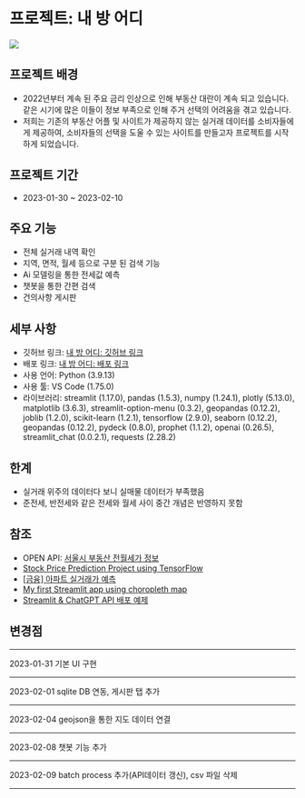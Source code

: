 
# 프로젝트: 내 방 어디

<image src = 'image.PNG'>

## 프로젝트 배경
- 2022년부터 계속 된 주요 금리 인상으로 인해 부동산 대란이 계속 되고 있습니다. 같은 시기에 많은 이들이 정보 부족으로 인해 주거 선택의 어려움을 겪고 있습니다.
- 저희는 기존의 부동산 어플 및 사이트가 제공하지 않는 실거래 데이터를 소비자들에게 제공하여, 소비자들의 선택을 도울 수 있는 사이트를 만들고자 프로젝트를 시작하게 되었습니다.

## 프로젝트 기간
- 2023-01-30 ~ 2023-02-10

## 주요 기능
- 전체 실거래 내역 확인
- 지역, 면적, 월세 등으로 구분 된 검색 기능
- Ai 모델링을 통한 전세값 예측
- 챗봇을 통한 간편 검색 
- 건의사항 게시판

## 세부 사항
- 깃허브 링크: [내 방 어디: 깃허브 링크](https://github.com/ohtaekyun/project4)
- 배포 링크: [내 방 어디: 배포 링크](https://ohtaekyun-project4-app-daesez.streamlit.app/)
- 사용 언어: Python (3.9.13)
- 사용 툴: VS Code (1.75.0)
- 라이브러리: streamlit (1.17.0), pandas (1.5.3), numpy (1.24.1), plotly (5.13.0), matplotlib (3.6.3), streamlit-option-menu (0.3.2), geopandas (0.12.2), joblib (1.2.0), scikit-learn (1.2.1), tensorflow (2.9.0), seaborn (0.12.2), geopandas (0.12.2), pydeck (0.8.0), prophet (1.1.2), openai (0.26.5), streamlit_chat (0.0.2.1), requests (2.28.2)


## 한계
- 실거래 위주의 데이터다 보니 실매물 데이터가 부족했음
- 준전세, 반전세와 같은 전세와 월세 사이 중간 개념은 반영하지 못함


## 참조
- OPEN API: [서울시 부동산 전월세가 정보](https://data.seoul.go.kr/dataList/OA-21276/S/1/datasetView.do)
- [Stock Price Prediction Project using TensorFlow](https://www.geeksforgeeks.org/stock-price-prediction-project-using-tensorflow/)
- [[금융] 아파트 실거래가 예측](https://undeadkwandoll.tistory.com/48)
- [My first Streamlit app using choropleth map](https://medium.com/@ozgunhaznedar/my-first-streamlit-app-using-choropleth-map-5e4e337a7d66)
- [Streamlit & ChatGPT API 배포 예제](https://dschloe.github.io/python/2023/02/streamlit_openai_example/)


## 변경점
***
2023-01-31
기본 UI 구현
***
2023-02-01
sqlite DB 연동, 게시판 탭 추가
***
2023-02-04
geojson을 통한 지도 데이터 연결
***
2023-02-08
챗봇 기능 추가
***
2023-02-09
batch process 추가(API데이터 갱신), csv 파일 삭제
***